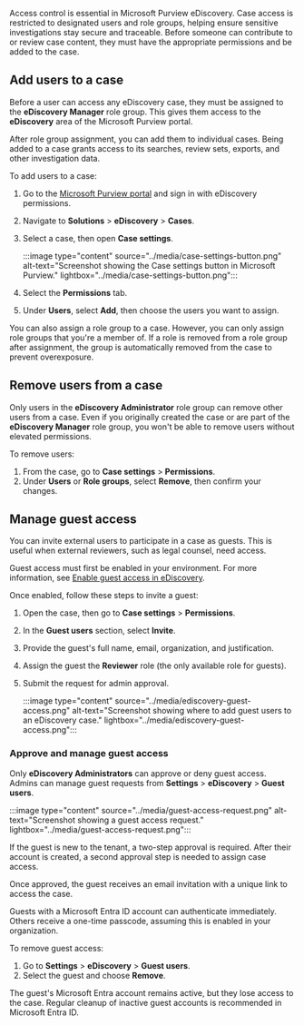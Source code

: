 Access control is essential in Microsoft Purview eDiscovery. Case access is restricted to designated users and role groups, helping ensure sensitive investigations stay secure and traceable. Before someone can contribute to or review case content, they must have the appropriate permissions and be added to the case.

## Add users to a case

Before a user can access any eDiscovery case, they must be assigned to the **eDiscovery Manager** role group. This gives them access to the **eDiscovery** area of the Microsoft Purview portal.

After role group assignment, you can add them to individual cases. Being added to a case grants access to its searches, review sets, exports, and other investigation data.

To add users to a case:

1. Go to the [Microsoft Purview portal](https://purview.microsoft.com) and sign in with eDiscovery permissions.
1. Navigate to **Solutions** > **eDiscovery** > **Cases**.
1. Select a case, then open **Case settings**.

      :::image type="content" source="../media/case-settings-button.png" alt-text="Screenshot showing the Case settings button in Microsoft Purview." lightbox="../media/case-settings-button.png":::

1. Select the **Permissions** tab.
1. Under **Users**, select **Add**, then choose the users you want to assign.

You can also assign a role group to a case. However, you can only assign role groups that you're a member of. If a role is removed from a role group after assignment, the group is automatically removed from the case to prevent overexposure.

## Remove users from a case

Only users in the **eDiscovery Administrator** role group can remove other users from a case. Even if you originally created the case or are part of the **eDiscovery Manager** role group, you won't be able to remove users without elevated permissions.

To remove users:

1. From the case, go to **Case settings** > **Permissions**.
1. Under **Users** or **Role groups**, select **Remove**, then confirm your changes.

## Manage guest access

You can invite external users to participate in a case as guests. This is useful when external reviewers, such as legal counsel, need access.

Guest access must first be enabled in your environment. For more information, see [Enable guest access in eDiscovery](/purview/edisc-settings-guest-users).

Once enabled, follow these steps to invite a guest:

1. Open the case, then go to **Case settings** > **Permissions**.
1. In the **Guest users** section, select **Invite**.
1. Provide the guest's full name, email, organization, and justification.
1. Assign the guest the **Reviewer** role (the only available role for guests).
1. Submit the request for admin approval.

   :::image type="content" source="../media/ediscovery-guest-access.png" alt-text="Screenshot showing where to add guest users to an eDiscovery case." lightbox="../media/ediscovery-guest-access.png":::

### Approve and manage guest access

Only **eDiscovery Administrators** can approve or deny guest access. Admins can manage guest requests from **Settings** > **eDiscovery** > **Guest users**.

   :::image type="content" source="../media/guest-access-request.png" alt-text="Screenshot showing a guest access request." lightbox="../media/guest-access-request.png":::

If the guest is new to the tenant, a two-step approval is required. After their account is created, a second approval step is needed to assign case access.

Once approved, the guest receives an email invitation with a unique link to access the case.

Guests with a Microsoft Entra ID account can authenticate immediately. Others receive a one-time passcode, assuming this is enabled in your organization.

To remove guest access:

1. Go to **Settings** > **eDiscovery** > **Guest users**.
1. Select the guest and choose **Remove**.

The guest's Microsoft Entra account remains active, but they lose access to the case. Regular cleanup of inactive guest accounts is recommended in Microsoft Entra ID.
